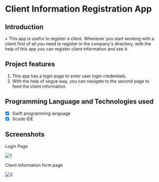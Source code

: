 # Client Information Registration App

## Introduction
•	This app is useful to register a client. Whenever you start working with a client first of all you need to register in the company's directory, with the help of this app you can register client information and see it.

## Project features
 
1. This app has a login page to enter user login credentials.
2. With the help of segue way, you can navigate to the second page to feed the client information.
 
## Programming Language and Technologies used

 - [x] Swift programming language
 - [x] Xcode IDE
 
## Screenshots
 
 Login Page

 ![1](https://user-images.githubusercontent.com/75551627/182508733-12c7d160-e365-4cff-b0f9-81c89541dadd.JPG)
 
 Client information form page

 ![2](https://user-images.githubusercontent.com/75551627/182508852-3e097bd1-0f31-44f2-bdb7-8aea795d8155.JPG)

